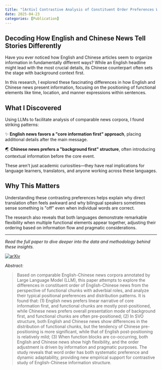```yaml
---
title: "[ArXiv] Contrastive Analysis of Constituent Order Preferences Within Adverbial Roles in English and Chinese News: A Large-Language-Model-Driven Approach"
date: 2025-04-23
categories: [Publication]
---
```


## Decoding How English and Chinese News Tell Stories Differently

Have you ever noticed how English and Chinese articles seem to organize information in fundamentally different ways? While an English headline might lead with the most crucial details, its Chinese counterpart often sets the stage with background context first.

In this research, I explored these fascinating differences in how English and Chinese news present information, focusing on the positioning of functional elements like time, location, and manner expressions within sentences.

## What I Discovered

Using LLMs to facilitate analysis of comparable news corpora, I found striking patterns:

✨ **English news favors a "core information first" approach**, placing additional details after the main message.

🌏 **Chinese news prefers a "background first" structure**, often introducing contextual information before the core event.

These aren't just academic curiosities—they have real implications for language learners, translators, and anyone working across these languages.

## Why This Matters

Understanding these contrasting preferences helps explain why direct translation often feels awkward and why bilingual speakers sometimes sense something is "off" even when individual words are correct.

The research also reveals that both languages demonstrate remarkable flexibility when multiple functional elements appear together, adjusting their ordering based on information flow and pragmatic considerations.

---

_Read the full paper to dive deeper into the data and methodology behind these insights._

[![arXiv](https://img.shields.io/badge/arXiv-2508.06110-b31b1b.svg)](https://arxiv.org/abs/2508.14054)

*Abstract:*  
> Based on comparable English-Chinese news corpora annotated by Large Language Model (LLM), this paper attempts to explore the differences in constituent order of English-Chinese news from the perspective of functional chunks with adverbial roles, and analyze their typical positional preferences and distribution patterns. It is found that: (1) English news prefers linear narrative of core information first, and functional chunks are mostly post-positioned, while Chinese news prefers overall presentation mode of background first, and functional chunks are often pre-positioned; (2) In SVO structure, both English and Chinese news show differences in the distribution of functional chunks, but the tendency of Chinese pre-positioning is more significant, while that of English post-positioning is relatively mild; (3) When function blocks are co-occurring, both English and Chinese news show high flexibility, and the order adjustment is driven by information and pragmatic purposes. The study reveals that word order has both systematic preference and dynamic adaptability, providing new empirical support for contrastive study of English-Chinese information structure.
